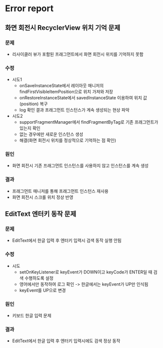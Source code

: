 # Error report

## 화면 회전시 RecyclerView 위치 기억 문제
### 문제
- 리사이클러 뷰가 포함된 프래그먼트에서 화면 회전시 위치를 기억하지 못함
### 수정
- 시도1
  - onSaveInstanceState에서 레이아웃 매니저의 findFirstVisibleItemPosition으로 위치 가져와 저장
  - onRestoreInstanceState에서 savedInstanceState 이용하여 위치 값(position) 복구
  - log 확인 결과 프래그먼트 인스턴스가 계속 생성되는 현상 파악
- 시도2
  - supportFragmentManager에서 findFragmentByTag로 기존 프래그먼트가 있는지 확인
  - 없는 경우에만 새로운 인스턴스 생성
  - 해결(화면 회전시 위치를 정상적으로 기억하는 점 확인)
### 원인
- 화면 회전시 기존 프래그먼트 인스턴스를 사용하지 않고 인스턴스를 계속 생성
### 결과
- 프래그먼트 매니저를 통해 프래그먼트 인스턴스 재사용
- 화면 회전시 스크롤 위치 정상 반영

## EditText 엔터키 동작 문제
### 문제
- EditText에서 한글 입력 후 엔터키 입력시 검색 동작 실행 안됨
### 수정
- 시도
  - setOnKeyListener로 keyEvent가 DOWN이고 keyCode가 ENTER일 때 검색 수행하도록 설정
  - 영어에서만 동작하여 로그 확인 -> 한글에서는 keyEvent가 UP만 인식됨
  - keyEvent를 UP으로 변경
### 원인
- 키보드 한글 입력 문제
### 결과
- EditText에서 한글 입력 후 엔터키 입력시에도 검색 정상 동작